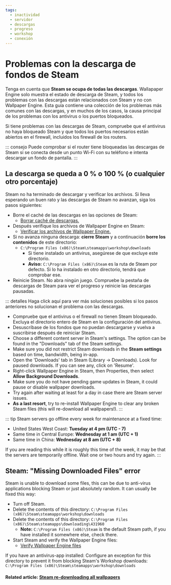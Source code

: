 ```yaml
---
tags:
  - inactividad
  - servidor
  - descargas
  - progreso
  - workshop
  - conexión
---
```


# Problemas con la descarga de fondos de Steam

Tenga en cuenta que **Steam se ocupa de todas las descargas**. Wallapaper Engine solo muestra el estado de descarga de Steam, y todos los problemas con las descargas están relacionados con Steam y no con Wallpaper Engine. Esta guía contiene una colección de los problemas más comunes con las descargas, y en muchos de los casos, la causa principal de los problemas con los antivirus o los puertos bloqueados.

Si tiene problemas con las descargas de Steam, compruebe que el antivirus no haya bloqueado Steam y que todos los puertos necesarios están abiertos en el firewall, incluidos los firewall de los routers.

::: consejo Puede comprobar si el router tiene bloqueadas las descargas de Steam si se conecta desde un punto Wi-Fi con su teléfono e intenta descargar un fondo de pantalla. :::

## La descarga se queda a 0 % o 100 % (o cualquier otro porcentaje)
Steam no ha terminado de descargar y verificar los archivos. Si lleva esperando un buen rato y las descargas de Steam no avanzan, siga los pasos siguientes:

* Borre el caché de las descargas en las opciones de Steam:
  * [Borrar caché de descargas.](https://support.steampowered.com/kb_article.php?ref=3134-TIAL-4638)
* Después verifique los archivos de Wallpaper Engine en Steam:
  * [Verificar los archivos de Wallpaper Engine.](https://support.steampowered.com/kb_article.php?ref=2037-QEUH-3335)
* Si no avanza ninguna descarga: **cierre Steam** y a continuación **borre los contenidos** de este directorio:
  * `C:\Program Files (x86)\Steam\steamapps\workshop\downloads`
    * Si tiene instalado un antivirus, asegúrese de que excluye este directorio.
    * **Aviso:** `C:\Program Files (x86)\Steam` es la ruta de Steam por defecto. Si lo ha instalado en otro directorio, tendrá que comprobar ese.
* Reinicie Steam. No abra ningún juego. Compruebe la pestaña de descargas de Steam para ver el progreso y reinicie las descargas pausadas.

::: detalles Haga click aquí para ver más soluciones posibles si los pasos anteriores no solucionan el problema con las descargas.
* Compruebe que el antivirus o el firewall no tienen Steam bloqueado. Excluya el directorio entero de Steam en la configuración del antivirus.
* Desuscríbase de los fondos que no puedan descargarse y vuelva a suscribirse después de reiniciar Steam.
* Choose a different content server in Steam's settings. The option can be found in the "Downloads" tab of the Steam settings.
* Make sure you did not restrict Steam downloads in the **Steam settings** based on time, bandwidth, being in-app.
* Open the 'Downloads' tab in Steam (Library -> Downloads). Look for paused downloads. If you can see any, click on 'Resume'.
* Right-click Wallpaper Engine in Steam, then Properties, then select **Allow Background Downloads**.
* Make sure you do not have pending game updates in Steam, it could pause or disable wallpaper downloads.
* Try again after waiting at least for a day in case there are Steam server issues.
* **As a last resort**, try to re-install Wallpaper Engine to clear any broken Steam files (this will re-download all wallpapers!). :::

::: tip Steam servers go offline every week for maintenance at a fixed time:

* United States West Coast: **Tuesday at 4 pm (UTC - 7)**
* Same time in Central Europe: **Wednesday at 1 am (UTC + 1)**
* Same time in China: **Wednesday at 8 am (UTC + 8)**

If you are reading this while it is roughly this time of the week, it may be that the servers are temporarily offline. Wait one or two hours and try again. :::

## Steam: "Missing Downloaded Files" error

Steam is unable to download some files, this can be due to anti-virus applications blocking Steam or just absolutely random. It can usually be fixed this way:

* Turn off Steam.
* Delete the contents of this directory: `C:\Program Files (x86)\Steam\steamapps\workshop\downloads`
* Delete the contents of this directory: `C:\Program Files (x86)\Steam\steamapps\downloading\431960`
  * **Note:** `C:\Program Files (x86)\Steam` is the default Steam path, if you have installed it somewhere else, check there.
* Start Steam and verify the Wallpaper Engine files:
  * [Verify Wallpaper Engine files](https://support.steampowered.com/kb_article.php?ref=2037-QEUH-3335)

If you have an antivirus-app installed: Configure an exception for this directory to prevent it from blocking Steam's Workshop downloads: `C:\Program Files (x86)\Steam\steamapps\workshop\downloads`

#### Related article: [Steam re-downloading all wallpapers](/steam/redownload)